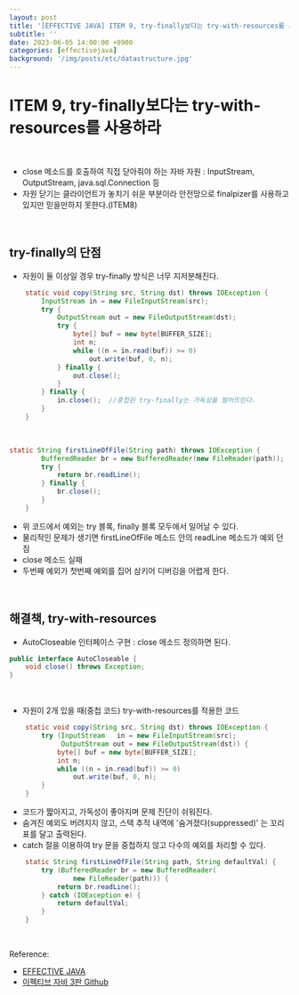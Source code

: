 ```yaml
---
layout: post
title: '[EFFECTIVE JAVA] ITEM 9, try-finally보다는 try-with-resources를 사용하라'
subtitle: ''
date: 2023-06-05 14:00:00 +0900
categories: [effectivejava]
background: '/img/posts/etc/datastructure.jpg'
---
```


# ITEM 9, try-finally보다는 try-with-resources를 사용하라

<br>

- close 메소드를 호출하여 직접 닫아줘야 하는 자바 자원 : InputStream, OutputStream, java.sql.Connection 등
- 자원 닫기는 클라이언트가 놓치기 쉬운 부분이라 안전망으로 finalpizer를 사용하고 있지만 믿을만하지 못한다.(ITEM8)

<br>

## try-finally의 단점

- 자원이 둘 이상일 경우 try-finally 방식은 너무 지저분해진다.

```java
    static void copy(String src, String dst) throws IOException {
        InputStream in = new FileInputStream(src);
        try {
            OutputStream out = new FileOutputStream(dst);
            try {
                byte[] buf = new byte[BUFFER_SIZE];
                int n;
                while ((n = in.read(buf)) >= 0)
                    out.write(buf, 0, n);
            } finally {
                out.close(); 
            }
        } finally {
            in.close();  //중첩된 try-finally는 가독성을 떨어뜨린다. 
        }
    }
```

<br>

```java
static String firstLineOfFile(String path) throws IOException {
        BufferedReader br = new BufferedReader(new FileReader(path));
        try {
            return br.readLine();
        } finally {
            br.close();
        }
    }
```

- 위 코드에서 예외는 try 블록, finally 블록 모두에서 일어날 수 있다.
- 물리적인 문제가 생기면 firstLineOfFile 메소드 안의 readLine 메소드가 예외 던짐 
- close 메소드 실패
- 두번째 예외가 첫번째 예외를 집어 삼키어 디버깅을 어렵게 한다.

<br>

## 해결책, try-with-resources
- AutoCloseable 인터페이스 구현 : close 메소드 정의하면 된다. 

```java
public interface AutoCloseable {
    void close() throws Exception;
} 

```

<br>

- 자원이 2개 있을 때(중첩 코드) try-with-resources를 적용한 코드

```java
    static void copy(String src, String dst) throws IOException {
        try (InputStream   in = new FileInputStream(src);
             OutputStream out = new FileOutputStream(dst)) {
            byte[] buf = new byte[BUFFER_SIZE];
            int n;
            while ((n = in.read(buf)) >= 0)
                out.write(buf, 0, n);
        }
    }
```

- 코드가 짧아지고, 가독성이 좋아지며 문제 진단이 쉬워진다. 
- 숨겨진 예외도 버려지지 않고, 스택 추적 내역에 '숨겨졌다(suppressed)' 는 꼬리표를 달고 출력된다.
- catch 절을 이용하여 try 문을 중첩하지 않고 다수의 예외를 처리할 수 있다.

```java
    static String firstLineOfFile(String path, String defaultVal) {
        try (BufferedReader br = new BufferedReader(
                new FileReader(path))) {
            return br.readLine();
        } catch (IOException e) {
            return defaultVal;
        }
    }
```

<br>

Reference:

- [EFFECTIVE JAVA](https://front.wemakeprice.com/product/121854081?search_keyword=%25EC%259D%25B4%25ED%258E%2599%25ED%258B%25B0%25EB%25B8%258C%2520%25EC%259E%2590%25EB%25B0%2594&_service=5&_no=1)
- [이펙티브 자바 3판 Github](https://github.com/WegraLee/effective-java-3e-source-code)